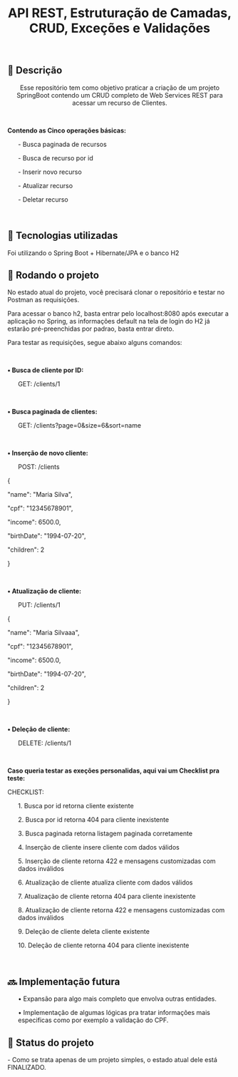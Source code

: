 <h1 align="center">API REST, Estruturação de Camadas, CRUD, Exceções e Validações</h1>
</br>
<h2>📝 Descrição</h2>
<p align="center">Esse repositório tem como objetivo praticar a criação de um projeto SpringBoot contendo um CRUD completo de Web Services REST para acessar um recurso de Clientes.</p>
</br>
<p><b>Contendo as Cinco operações básicas:</b></p>
<ul>- Busca paginada de recursos</ul>
<ul>- Busca de recurso por id</ul>
<ul>- Inserir novo recurso</ul>
<ul>- Atualizar recurso</ul>
<ul>- Deletar recurso</ul>
</br>

<h2>🔧 Tecnologias utilizadas</h2>
<p>Foi utilizando o Spring Boot + Hibernate/JPA e o banco H2 </p>

<h2>🚀 Rodando o projeto</h2>
<p>No estado atual do projeto, você precisará clonar o repositório e testar no Postman as requisições.</p>
<p>Para acessar o banco h2, basta entrar pelo localhost:8080 após executar a aplicação no Spring, as informações default na tela de login do H2 já estarão pré-preenchidas por padrao, basta entrar direto.</p>
<p>Para testar as requisições, segue abaixo alguns comandos:</p>
</br>
<p><b>• Busca de cliente por ID:</b></p>
<ul>GET: /clients/1 </ul>
</br>
<p><b>• Busca paginada de clientes:</b></p>
<ul>GET: /clients?page=0&size=6&sort=name </ul>

</br>

<p><b>• Inserção de novo cliente:</b></p>
<ul>POST: /clients </ul>

<p>{
 <p>"name": "Maria Silva",</p>
 <p>"cpf": "12345678901",</p>
 <p>"income": 6500.0,</p>
 <p>"birthDate": "1994-07-20",</p>
 <p>"children": 2</p>
}</p>

</br>

<p><b>• Atualização de cliente:</b></p>
<ul>PUT: /clients/1 </ul>
<p>{
 <p>"name": "Maria Silvaaa",</p>
 <p>"cpf": "12345678901",</p>
 <p>"income": 6500.0,</p>
 <p>"birthDate": "1994-07-20",</p>
 <p>"children": 2</p>
}</p>

</br>

<p><b>• Deleção de cliente:</b></p>
<ul>DELETE: /clients/1 </ul>

</br>

<p><b>Caso queria testar as exeções personalidas, aqui vai um Checklist pra teste:</b></p>
<p>CHECKLIST:</p>
<ul>1. Busca por id retorna cliente existente</ul>
<ul>2. Busca por id retorna 404 para cliente inexistente</ul>
<ul>3. Busca paginada retorna listagem paginada corretamente</ul>
<ul>4. Inserção de cliente insere cliente com dados válidos</ul>
<ul>5. Inserção de cliente retorna 422 e mensagens customizadas com dados inválidos</ul>
<ul>6. Atualização de cliente atualiza cliente com dados válidos</ul>
<ul>7. Atualização de cliente retorna 404 para cliente inexistente</ul>
<ul>8. Atualização de cliente retorna 422 e mensagens customizadas com dados inválidos</ul>
<ul>9. Deleção de cliente deleta cliente existente</ul>
<ul>10. Deleção de cliente retorna 404 para cliente inexistente</ul>
</br>
<h2>🔜 Implementação futura</h2>
<p><ul> • Expansão para algo mais completo que envolva outras entidades. </ul></p>
<p><ul> • Implementação de algumas lógicas pra tratar informações mais especificas como por exemplo a validação do CPF.</ul></p>

<h2>🎯 Status do projeto</h2>
- Como se trata apenas de um projeto simples, o estado atual dele está FINALIZADO.

